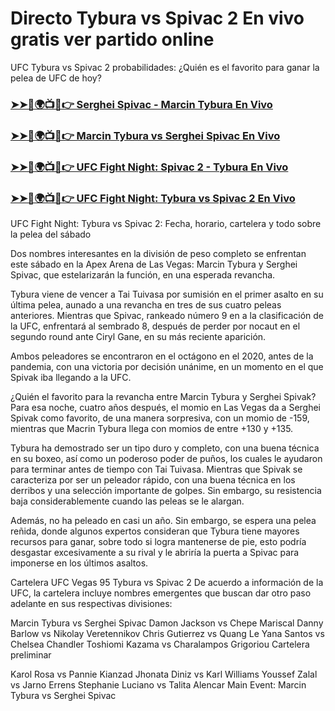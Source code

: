 #  Directo Tybura vs Spivac 2 En vivo gratis ver partido online

UFC Tybura vs Spivac 2 probabilidades: ¿Quién es el favorito para ganar la pelea de UFC de hoy?

<h3><a href="https://cutt.ly/MecUE7J2">➤➤🔴🌍📺📱👉 Serghei Spivac - Marcin Tybura En Vivo</a></h3>

<h3><a href="https://cutt.ly/MecUE7J2">➤➤🔴🌍📺📱👉 Marcin Tybura vs Serghei Spivac En Vivo</a></h3>

<h3><a href="https://cutt.ly/MecUE7J2">➤➤🔴🌍📺📱👉 UFC Fight Night: Spivac 2 - Tybura En Vivo</a></h3>

<h3><a href="https://cutt.ly/MecUE7J2">➤➤🔴🌍📺📱👉 UFC Fight Night: Tybura vs Spivac 2 En Vivo</a></h3>

UFC Fight Night: Tybura vs Spivac 2: Fecha, horario, cartelera y todo sobre la pelea del sábado

Dos nombres interesantes en la división de peso completo se enfrentan este sábado en la Apex Arena de Las Vegas: Marcin Tybura y Serghei Spivac, que estelarizarán la función, en una esperada revancha.

Tybura viene de vencer a Tai Tuivasa por sumisión en el primer asalto en su última pelea, aunado a una revancha en tres de sus cuatro peleas anteriores. Mientras que Spivac, rankeado número 9 en a la clasificación de la UFC, enfrentará al sembrado 8, después de perder por nocaut en el segundo round ante Ciryl Gane, en su más reciente aparición.

Ambos peleadores se encontraron en el octágono en el 2020, antes de la pandemia, con una victoria por decisión unánime, en un momento en el que Spivak iba llegando a la UFC.

¿Quién el favorito para la revancha entre Marcin Tybura y Serghei Spivak?
Para esa noche, cuatro años después, el momio en Las Vegas da a Serghei Spivak como favorito, de una manera sorpresiva, con un momio de -159, mientras que Macrin Tybura llega con momios de entre +130 y +135.

Tybura ha demostrado ser un tipo duro y completo, con una buena técnica en su boxeo, así como un poderoso poder de puños, los cuales le ayudaron para terminar antes de tiempo con Tai Tuivasa. Mientras que Spivak se caracteriza por ser un peleador rápido, con una buena técnica en los derribos y una selección importante de golpes. Sin embargo, su resistencia baja considerablemente cuando las peleas se le alargan.

Además, no ha peleado en casi un año. Sin embargo, se espera una pelea reñida, donde algunos expertos consideran que Tybura tiene mayores recursos para ganar, sobre todo si logra mantenerse de pie, esto podría desgastar excesivamente a su rival y le abriría la puerta a Spivac para imponerse en los últimos asaltos.

Cartelera UFC Vegas 95 Tybura vs Spivac 2
De acuerdo a información de la UFC, la cartelera incluye nombres emergentes que buscan dar otro paso adelante en sus respectivas divisiones:

Marcin Tybura vs Serghei Spivac
Damon Jackson vs Chepe Mariscal
Danny Barlow vs Nikolay Veretennikov
Chris Gutierrez vs Quang Le
Yana Santos vs Chelsea Chandler
Toshiomi Kazama vs Charalampos Grigoriou
Cartelera preliminar

Karol Rosa vs Pannie Kianzad
Jhonata Diniz vs Karl Williams
Youssef Zalal vs Jarno Errens
Stephanie Luciano vs Talita Alencar
Main Event: Marcin Tybura vs Serghei Spivac
